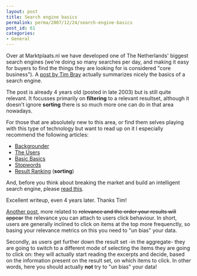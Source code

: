 ```yaml
---
layout: post
title: Search engine basics
permalink: perma/2007/12/24/search-engine-basics
post_id: 61
categories: 
- General
---
```


Over at Marktplaats.nl we have developed one of The Netherlands' biggest search
engines (we're doing so many searches per day, and making it easy for buyers to
find the things they are looking for is considered "core business"). A <a
href="http://www.tbray.org/ongoing/When/200x/2003/07/30/OnSearchTOC">post by
Tim Bray</a> actually summarizes nicely the basics of a search engine. 

The post is already 4 years old (posted in late 2003) but is still quite
relevant. It focusses primarily on __filtering__ to a relevant resultset,
although it doesn't ignore __sorting__ there is so much more one can do in that
area nowadays.

For those that are absolutely new to this area, or find them selves playing with this type of technology but want to read up on it I especially recommend the following articles:

* <a href="http://www.tbray.org/ongoing/When/200x/2003/06/15/OnSearch">Backgrounder</a>
* <a href="http://www.tbray.org/ongoing/When/200x/2003/06/17/SearchUsers">The Users</a>
* <a href="http://www.tbray.org/ongoing/When/200x/2003/06/18/HowSearchWorks">Basic Basics</a>
* <a href="http://www.tbray.org/ongoing/When/200x/2003/07/11/Stopwords">Stopwords</a>
* <a href="http://www.tbray.org/ongoing/When/200x/2003/06/24/IntelligentSearch">Result Ranking</a> (__sorting__)

And, before you think about breaking the market and build an intelligent search
engine, please <a
href="http://www.tbray.org/ongoing/When/200x/2003/06/24/IntelligentSearch">read
this</a>. 

Excellent writeup, even 4 years later. Thanks Tim!

<a
href="http://glinden.blogspot.com/2007/12/papers-from-wsdm-2008-on-click-position.html">Another
post</a>, more related to <strike>relevance and the order your results will
appear</strike> the relevance you can attach to users click behaviour. In
short, users are generally inclined to click on items at the top more
frequenctly, so basing your relevance metrics on this you need to "un bias"
your data. 

Secondly, as users get further down the result set -in the aggregate- they are
going to switch to a different mode of selecting the items they are going to
click on: they will actually start reading the excerpts and decide, based on
the information present on the result set, on which items to click. In other
words, here you should actually **not** try to "un bias" your data!
 

